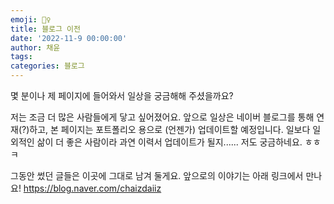 ```yaml
---
emoji: 🤸‍♀️
title: 블로그 이전
date: '2022-11-9 00:00:00'
author: 채윤
tags: 
categories: 블로그
---
```


몇 분이나 제 페이지에 들어와서 일상을 궁금해해 주셨을까요?

저는 조금 더 많은 사람들에게 닿고 싶어졌어요. 앞으로 일상은 네이버 블로그를 통해 연재(?)하고, 본 페이지는 포트폴리오 용으로 (언젠가) 업데이트할 예정입니다.
일보다 일 외적인 삶이 더 좋은 사람이라 과연 이력서 업데이트가 될지...... 저도 궁금하네요. ㅎㅎㅋ

그동안 썼던 글들은 이곳에 그대로 남겨 둘게요. 앞으로의 이야기는 아래 링크에서 만나요!
https://blog.naver.com/chaizdaiiz
